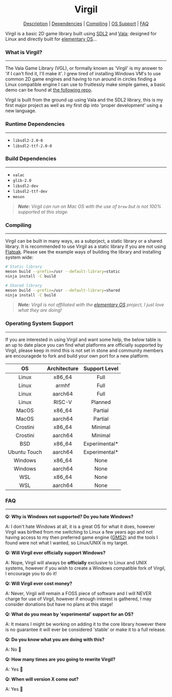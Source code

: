 <h1 align="center">Virgil</h1>

<p align="center">
    <a href="#what-is-virgil">Description</a> |
    <a href="#runtime-dependencies">Dependencies</a> |
    <a href="#compiling">Compiling</a> |
    <a href="#operating-system-support">OS Support</a> |
    <a href="#faq">FAQ</a>
</p>

Virgil is a basic 2D game library built using [SDL2](https://www.libsdl.org/index.php) and [Vala](https://wiki.gnome.org/Projects/Vala); designed for Linux and directly built for [elementary OS](https://elementary.io)...

### What is Virgil?

---

The Vala Game Library (VGL), or formally known as 'Virgil' is my answer to 'if I can't find it, I'll make it'. I grew tired of installing Windows VM's to use common 2D game engines and having to run around in circles finding a Linux compatible engine I can use to fruitlessly make simple games, a basic demo can be found at [the following repo](https://github.com/lxmcf/virgil-demo).

Virgil is built from the ground up using Vala and the SDL2 library, this is my first major project as well as my first dip into 'proper development' using a new language.

### Runtime Dependencies

---

- `libsdl2-2.0-0`
- `libsdl2-ttf-2.0-0`

### Build Dependencies

---

- `valac`
- `glib-2.0`
- `libsdl2-dev`
- `libsdl2-ttf-dev`
- `meson`

> _**Note:** Virgil can run on Mac OS with the use of `brew` but is not 100% supported at this stage._

### Compiling

---

Virgil can be built in many ways, as a subprject, a static library or a shared library. It is recommended to use Virgil as a static library if you are not using [Flatpak](https://www.flatpak.org/). Please see the example ways of building the library and installing system wide:

```bash
# Static library
meson build --prefix=/usr --default-library=static
ninja install -C build

# Shared library
meson build --prefix=/usr --default-library=shared
ninja install -C build
```

> _**Note:** Virgil is not affiliated with the [elementary OS](https://elementary.io) project, I just love what they are doing!_

### Operating System Support

---

If you are interested in using Virgil and want some help, the below table is an up to date place you can find what platforms are officially supported by Virgil, please keep in mind this is not set in stone and community members are encouragede to fork and build your own port for a new platform.

| OS | Architecture | Support Level |
|:-:|:-:|:-:|
| Linux | x86_64 | Full |
| Linux | armhf | Full |
| Linux | aarch64 | Full |
| Linux | RISC-V | Planned |
| MacOS | x86_64 | Partial |
| MacOS | aarch64 | Partial |
| Crostini | x86_64 | Minimal |
| Crostini | aarch64 | Minimal |
| BSD | x86_64 | Experimental* |
| Ubuntu Touch | aarch64 | Experimental* |
| Windows | x86_64 | None |
| Windows | aarch64 | None |
| WSL | x86_64 | None |
| WSL | aarch64 | None |

### FAQ

---

**Q: Why is Windows not supported? Do you hate Windows?**

A: I don't hate Windows at all, it is a great OS for what it does, however Virgil was birthed from me switching to Linux a few years ago and not having access to my then preferred game engine ([GMS2](https://www.yoyogames.com/)) and the tools I found were not what I wanted, so Linux/UNIX is my target.

**Q: Will Virgil ever officially support Windows?**

A: Nope, Virgil will always be __officially__ exclusive to Linux and UNIX systems, however if you wish to create a Windows compatible fork of Virgil, I encourage you to do it!

**Q: Will Virgil ever cost money?**

A: Never, Virgil will remain a FOSS piece of software and I will NEVER charge for use of Virgil, however if enough interest is gathered, I may consider donations but have no plans at this stage!

**Q: What do you mean by 'experimental' support for an OS?**

A: It means I might be working on adding it to the core library however there is no guarantee it will ever be considered 'stable' or make it to a full release.

**Q: Do you know what you are doing with this?**

A: No 🙂

**Q: How many times are you going to rewrite Virgil?**

A: Yes 🙂

**Q: When will version X come out?**

A: Yes 🙂
